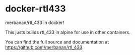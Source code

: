 # docker-rtl433
merbanan/rtl_433 in docker!

This justs builds rtl_433 in alpine for use in other containers.

You can find the full source and documentation at https://github.com/merbanan/rtl_433.
